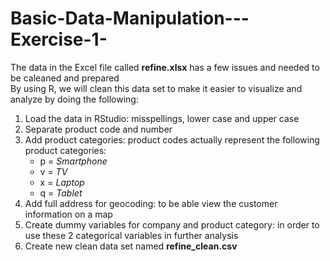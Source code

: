 # Basic-Data-Manipulation---Exercise-1-

The data in the Excel file called **refine.xlsx** has a few issues and needed to be caleaned and prepared  
By using R, we will clean this data set to make it easier to visualize and analyze by doing the following:  

1. Load the data in RStudio: misspellings, lower case and upper case
2. Separate product code and number
3. Add product categories: product codes actually represent the following product categories:  
    + p = *Smartphone*
    + v = *TV*
    + x = *Laptop*
    + q = *Tablet*
4. Add full address for geocoding: to be able view the customer information on a map
5. Create dummy variables for company and product category: in order to use these 2 categorical variables in further analysis
6. Create new clean data set named **refine_clean.csv**
